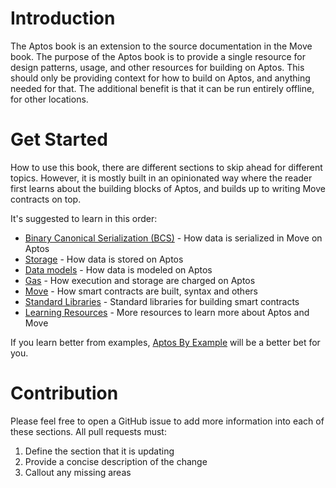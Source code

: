 # Introduction

The Aptos book is an extension to the source documentation in the Move book. The purpose of the Aptos book is to
provide a single resource for design patterns, usage, and other resources for building on Aptos. This should only be
providing context for how to build on Aptos, and anything needed for that. The additional benefit is that it can be run
entirely offline, for other locations.

# Get Started

How to use this book, there are different sections to skip ahead for different topics. However, it is mostly built in an
opinionated way where the reader first learns about the building blocks of Aptos, and builds up to writing Move
contracts on top.

It's suggested to learn in this order:

- [Binary Canonical Serialization (BCS)](bcs/intro.md) - How data is serialized in Move on Aptos
- [Storage](storage/intro.md) - How data is stored on Aptos
- [Data models](data_models/intro.md) - How data is modeled on Aptos
- [Gas](gas/intro.md) - How execution and storage are charged on Aptos
- [Move](move/intro.md) - How smart contracts are built, syntax and others
- [Standard Libraries](standard_libraries/intro.md) - Standard libraries for building smart contracts
- [Learning Resources](resources.md) - More resources to learn more about Aptos and Move

If you learn better from examples, [Aptos By Example](aptos_by_example/intro.md) will be a better bet for you.

# Contribution

Please feel free to open a GitHub issue to add more information into each of these sections. All pull requests must:

1. Define the section that it is updating
2. Provide a concise description of the change
3. Callout any missing areas
